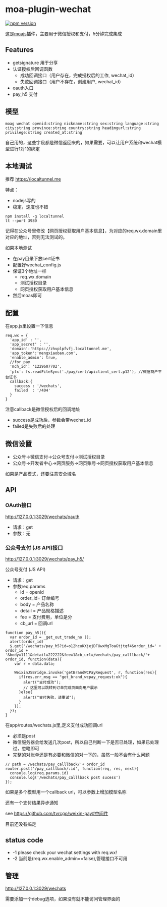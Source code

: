 # moa-plugin-wechat

[![npm version](https://badge.fury.io/js/moa-plugin-wechat.svg)](http://badge.fury.io/js/moa-plugin-wechat)

这是[moajs](https://github.com/moajs/moa)插件，主要用于微信授权和支付，5分钟完成集成

## Features

- getsignature 用于分享
- 认证授权后回调函数
  - 成功回调接口（用户存在，完成授权后的工作, wechat_id）
  - 失败回调接口（用户不存在，创建用户, wechat_id）
- oauth入口
- pay_h5 支付

## 模型

    moag wechat openid:string nickname:string sex:string language:string city:string province:string country:string headimgurl:string privilege:string created_at:string 

自己用的，这些字段都是微信返回来的，如果需要，可以让用户系统和wechat模型进行1对1的绑定

## 本地调试

推荐 https://localtunnel.me

特点：

- nodejs写的
- 稳定，速度也不错

```
npm install -g localtunnel
lt --port 3980
```

记得在公众号里修改【网页授权获取用户基本信息】，为对应的req.wx.domain里对应的地址，否则无法测试的。

如果本地测试

- 在pay目录下放cert证书
- 配置好wechat_config.js
- 保证3个地址一样
  - req.wx.domain 
  - 测试授权目录
  - 网页授权获取用户基本信息
- 然后moas即可

## 配置

在app.js里设置一下信息

    req.wx = {
      'app_id' : '',
      'app_secret' : '',
      'domain':'https://zhvplpfvfj.localtunnel.me',
      'app_token':'mengxiaoban.com',
      'enable_admin': true,
      //for pay
      'mch_id': '1229607702',
      'pfx': fs.readFileSync('./pay/cert/apiclient_cert.p12'), //微信商户平台证书
      callback:{
        success : '/wechats',
        failed  : '/404'
      }
    }
    
注意callback是微信授权后的回调地址

- success是成功后，参数会带wechat_id
- failed是失败后的处理

## 微信设置

- 公众号->微信支付->公众号支付->测试授权目录
- 公众号->开发者中心->网页服务->网页账号->网页授权获取用户基本信息

如果是产品模式，还要注意安全域名

## API

### OAuth接口

http://127.0.0.1:3029/wechats/oauth


- 请求：get
- 参数：无

### 公众号支付 (JS API)接口

http://127.0.0.1:3029/wechats/pay_h5/


公众号支付 (JS API)

- 请求：get
- 参数req.params
  - id      = openid
  - order_id= 订单编号
  - body    = 产品名称
  - detail  = 产品规格描述
  - fee     = 支付费用，单位是分
  - cb_url  = 回调url

```
function pay_h5(){
  var ordor_id = _get_out_trade_no ();
  alert(ordor_id)
  $.get('/wechats/pay_h5?id=o12hcuKXjejDFUwxMgToaGtjtqf4&order_id=' + ordor_id + '&body=1111&detail=222222&fee=1&cb_url=/wechats/pay_calllback/'+ ordor_id, function(data){
    var r = data.data;

    WeixinJSBridge.invoke('getBrandWCPayRequest', r, function(res){
      if(res.err_msg == "get_brand_wcpay_request:ok"){
        alert("支付成功");
        // 这里可以跳转到订单完成页面向用户展示
      }else{
        alert("支付失败，请重试");
      }
    });
  });
}
```


在app/routes/wechats.js里,定义支付成功回调url

- 必须是post
- 微信服务器会给发送几次post，所以自己判断一下是否已处理，如果已处理过，忽略即可
- 完整的对账单还是有必要和微信的对一下的，虽然一般不会有什么问题

```
// path = /wechats/pay_calllback/'+ ordor_id
router.post('/pay_calllback/:id', function(req, res, next){
  console.log(req.params.id)
  console.log('/wechats/pay_calllback post sucess')
});  
```

如果是多个模型用一个callback url，可以参数上增加模型名称

还有一个支付结果异步通知

see https://github.com/tvrcgo/weixin-pay#中间件

目前还没有搞定

## status code

- -1 please check your wechat settings with req.wx!
- -2 当前是(req.wx.enable_admin==false),管理接口不可用

## 管理

http://127.0.0.1:3029/wechats

需要添加一个debug选项，如果没有就不能访问管理界面的
